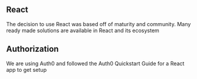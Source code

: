 ## React

The decision to use React was based off of maturity and community. Many ready made solutions are available in React and its ecosystem

## Authorization

We are using Auth0 and followed the Auth0 Quickstart Guide for a React app to get setup
